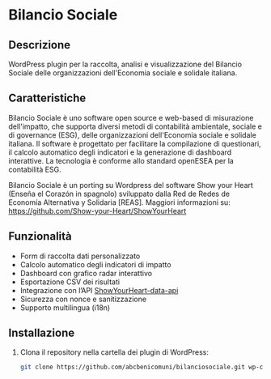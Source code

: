 # Bilancio Sociale

## Descrizione

WordPress plugin  per la raccolta, analisi e visualizzazione del Bilancio Sociale delle organizzazioni dell'Economia sociale e solidale italiana. 

## Caratteristiche

Bilancio Sociale è uno software open source e web-based  di misurazione dell'impatto, che supporta diversi metodi di contabilità ambientale, sociale e di governance (ESG), delle organizzazioni dell'Economia sociale e solidale italiana. Il software è progettato per facilitare la compilazione di questionari, il calcolo automatico degli indicatori e la generazione di dashboard interattive. La tecnologia è conforme allo standard openESEA per la contabilità ESG. 

Bilancio Sociale è un porting su Wordpress del software Show your Heart (Enseña el Corazón in spagnolo) sviluppato dalla Red de Redes de Economía Alternativa y Solidaria [REAS]. Maggiori informazioni su: https://github.com/Show-your-Heart/ShowYourHeart

## Funzionalità

- Form di raccolta dati personalizzato
- Calcolo automatico degli indicatori di impatto
- Dashboard con grafico radar interattivo
- Esportazione CSV dei risultati
- Integrazione con l’API [ShowYourHeart-data-api](https://github.com/Show-your-Heart/ShowYourHeart-data-api)
- Sicurezza con nonce e sanitizzazione
- Supporto multilingua (i18n)


## Installazione

1. Clona il repository nella cartella dei plugin di WordPress:

   ```bash
   git clone https://github.com/abcbenicomuni/bilanciosociale.git wp-content/plugins/bilanciosociale

